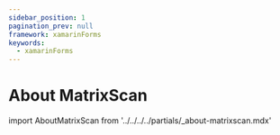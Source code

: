 ```yaml
---
sidebar_position: 1
pagination_prev: null
framework: xamarinForms
keywords:
  - xamarinForms
---
```


# About MatrixScan

import AboutMatrixScan from '../../../../partials/_about-matrixscan.mdx'

<AboutMatrixScan />
